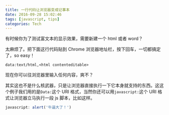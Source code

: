 ```yaml
---
title: 一行代码让浏览器变成记事本
date: 2016-09-28 15:02:46
tags: [javascript, tips]
categories: Tech
---
```


有时候你为了测试富文本的显示效果，需要新建一个 html 或者 word？

<!-- more -->

太麻烦了。把下面这行代码贴到 Chrome 浏览器地址栏，按下回车，一切都搞定了，so easy！

```
data:text/html,<html contenteditable>
```

现在你可以往浏览器里输入任何内容，爽不？

其实这也不是什么核武器，只是让浏览器直接执行一下它本身就支持的东西。这这个例子我们用的是`Data:`这个 URI 格式，当然你还可以用`javascript:`这个 URI 格式让浏览器立马执行一段 js 脚本，比如这样。

```js
javascript: alert('牛逼大了！')
```

